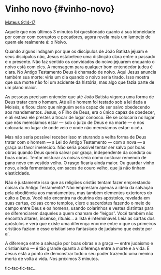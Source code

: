 # Vinho novo {#vinho-novo}

[Mateus 9:14-17](http://bibliaonline.com.br/acf/mt/9/14-17)

Aquele que nos últimos 3 minutos foi questionado quanto à sua idoneidade por comer com corruptos e pecadores, agora revela mais um lampejo de quem ele realmente é: o Noivo.

Quando alguns indagam por que os discípulos de João Batista jejuam e seus discípulos não, Jesus estabelece uma distinção clara entre o passado e o presente. Não faz sentido os convidados do noivo jejuarem enquanto o noivo está com eles. A mensagem para qualquer bom entendedor judeu é clara. No Antigo Testamento Deus é chamado de noivo. Aqui Jesus anuncia também sua morte: viria um dia quando o noivo seria tirado. Isso mostra que sua morte não foi um acidente da história, mas algo que fazia parte de um plano maior.

As pessoas precisam entender que até João Batista vigorou uma forma de Deus tratar com o homem. Até ali o homem foi testado sob a lei dada a Moisés, e ficou claro que ninguém seria capaz de ser salvo obedecendo aos mandamentos. Jesus, o Filho de Deus, era o único capaz de obedecer, e ali estava ele prestes a trocar de lugar conosco. Ele se colocaria no lugar que nós merecíamos estar — sob o juízo de Deus e na morte — e nos colocaria no lugar de onde veio e onde não merecíamos estar: o céu.

Mas não seria possível receber isso misturando a velha forma de Deus tratar com o homem — a Lei do Antigo Testamento — com a nova — a graça ou favor imerecido. Não seria possível tentar ser salvo por boas obras quando Deus queria salvar por graça, independente da conduta ou boas obras. Tentar misturar as coisas seria como costurar remendo de pano novo em vestido velho. O rasgo ficaria ainda maior. Ou guardar vinho novo, ainda fermentando, em sacos de couro velho, que já não tinham elasticidade.

Não é justamente isso que as religiões cristãs tentam fazer emprestando coisas do Antigo Testamento? Não emprestam apenas a ideia da salvação pela obediência aos mandamentos, mas também elementos exteriores do culto a Deus. Você não encontra na doutrina dos apóstolos, revelada em suas cartas, coisas como templos, clero e sacerdotes fazendo o meio de campo entre Deus e os homens, usando colarinhos e vestes distintas para se diferenciarem daqueles a quem chamam de “leigos”. Você também não encontra altares, incenso, rituais... a lista é interminável. Leia as cartas dos apóstolos e verá que existe uma diferença enorme entre o que os primeiros cristãos faziam e esse cristianismo fantasiado de judaísmo que existe por aí.

A diferença entre a salvação por boas obras e a graça — entre judaísmo e cristianismo — é tão grande quanto a diferença entre a morte e a vida. E Jesus está a ponto de demonstrar todo o seu poder trazendo uma menina morta de volta à vida. Nos próximos 3 minutos.

tic-tac-tic-tac...